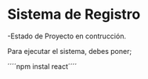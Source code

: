 <h1> Sistema de Registro  </h1>  

-Estado de Proyecto en contrucción.

Para ejecutar el sistema, debes poner; 

´´´´npm instal react´´´´
